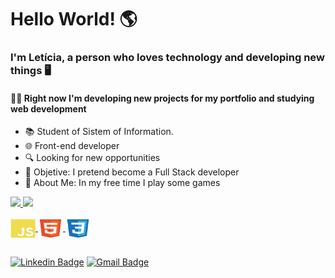 # Hello World! 🌎

### I'm Letícia, a person who loves technology and developing new things 🖥️

#### 👩‍🎓 Right now I'm developing new projects for my portfolio and studying web development

- 📚 Student of Sistem of Information.
- 🌐 Front-end developer
- 🔍 Looking for new opportunities
- 🎯 Objetive: I pretend become a Full Stack developer
- 💬 About Me: In my free time I play some games

<div>
  <a href="https://github.com/leticiacristinaa">
  <img height="180em" src="https://github-readme-stats.vercel.app/api?username=leticiacristinaa&show_icons=true&theme=tokyonight")/>
  <img height="180em" src="https://github-readme-stats.vercel.app/api/top-langs/?username=leticiacristinaa&layout=compact&langs_count=7&theme=tokyonight"/>
</div>


<div style="display: inline_block"><br>
  <img align="center" alt="js" height="30" width="40" src="https://raw.githubusercontent.com/devicons/devicon/master/icons/javascript/javascript-plain.svg">
  <img align="center" alt="HTML" height="30" width="40" src="https://raw.githubusercontent.com/devicons/devicon/master/icons/html5/html5-original.svg">
  <img align="center" alt="CSS" height="30" width="40" src="https://raw.githubusercontent.com/devicons/devicon/master/icons/css3/css3-original.svg">
</div>

##

[![Linkedin Badge](https://img.shields.io/badge/-LinkedIn-blue?style=flat-square&logo=Linkedin&logoColor=white&link=https://www.linkedin.com/in/letícia-santos-851b31183/)](https://www.linkedin.com/in/letícia-santos-851b31183/)  [![Gmail Badge](https://img.shields.io/badge/-Gmail-c14438?style=flat-square&logo=Gmail&logoColor=white&link=mailtocontato.leticiacristinaa@gmail.com)](mailto:contato.leticiacristinaa@gmail.com)




